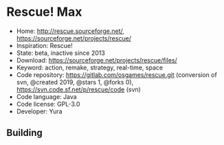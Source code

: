 # Rescue! Max

- Home: http://rescue.sourceforge.net/, https://sourceforge.net/projects/rescue/
- Inspiration: Rescue!
- State: beta, inactive since 2013
- Download: https://sourceforge.net/projects/rescue/files/
- Keyword: action, remake, strategy, real-time, space
- Code repository: https://gitlab.com/osgames/rescue.git (conversion of svn, @created 2019, @stars 1, @forks 0), https://svn.code.sf.net/p/rescue/code (svn)
- Code language: Java
- Code license: GPL-3.0
- Developer: Yura

## Building

